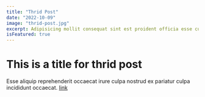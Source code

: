 ```yaml
---
title: "Thrid Post"
date: "2022-10-09"
image: "thrid-post.jpg"
excerpt: Adipisicing mollit consequat sint est proident officia esse cupidatat eu dolor labore dolor. Ea aute tempor ad officia consectetur nostrud proident sint velit. Adipisicing dolor consectetur eiusmod esse qui fugiat. Tempor eu voluptate ipsum nisi tempor velit ullamco excepteur sit proident eu minim dolor Lorem. Nisi culpa et velit non labore nisi quis qui nisi adipisicing laboris consequat. Pariatur dolore sint magna qui exercitation cillum proident anim officia consectetur ut quis non. Cupidatat amet quis excepteur aliqua occaecat adipisicing nisi fugiat laborum. Dolor fugiat consequat aliquip veniam tempor do pariatur exercitation duis exercitation ex eu labore minim. Labore ad do deserunt dolor quis do qui excepteur ut fugiat nostrud excepteur.
isFeatured: true
---
```


# This is a title for thrid post

Esse aliquip reprehenderit occaecat irure culpa nostrud ex pariatur culpa incididunt occaecat. [link](https://google.com)
